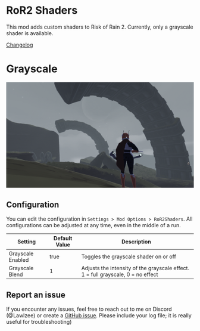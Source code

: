 # RoR2 Shaders

This mod adds custom shaders to Risk of Rain 2. Currently, only a grayscale shader is available.

[Changelog](https://thunderstore.io/package/Lawlzee/RoR2Shaders/changelog/)

# Grayscale

![Grayscale](https://raw.githubusercontent.com/Lawlzee/RoR2Shaders/master/Assets/RoR2Shaders/Images/Grayscale.png)

## Configuration

You can edit the configuration in `Settings > Mod Options > RoR2Shaders`. All configurations can be adjusted at any time, even in the middle of a run.

| Setting               | Default Value   | Description                                                                     |
|-----------------------|-----------------|---------------------------------------------------------------------------------|
| Grayscale Enabled     | true           | Toggles the grayscale shader on or off                                           |
| Grayscale Blend       | 1              | Adjusts the intensity of the grayscale effect. 1 = full grayscale, 0 = no effect |

## Report an issue

If you encounter any issues, feel free to reach out to me on Discord (@Lawlzee) or create a [GitHub issue](https://github.com/Lawlzee/RoR2Shaders/issues/new). Please include your log file; it is really useful for troubleshooting)